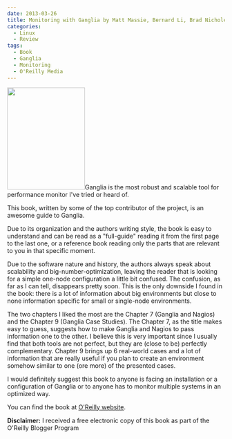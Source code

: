 ```yaml
---
date: 2013-03-26
title: Monitoring with Ganglia by Matt Massie, Bernard Li, Brad Nicholes, Vladimir Vuksan, Robert Alexander, Jeff Buchbinder, Frederiko Costa, Alex Dean, Dave Josephsen, Peter Phaal, Daniel Pocock (O'Reilly Media)
categories:
  - Linux
  - Review
tags:
  - Book
  - Ganglia
  - Monitoring
  - O'Reilly Media
---
```

<img class="alignleft" alt="" src="http://akamaicovers.oreilly.com/images/9781449329709/cat.gif" width="180" height="236" />Ganglia is the most robust and scalable tool for performance monitor I've tried or heard of.

This book, written by some of the top contributor of the project, is an awesome guide to Ganglia.

Due to its organization and the authors writing style, the book is easy to understand and can be read as a "full-guide" reading it from the first page to the last one, or a reference book reading only the parts that are relevant to you in that specific moment.

Due to the software nature and history, the authors always speak about scalability and big-number-optimization, leaving the reader that is looking for a simple one-node configuration a little bit confused. The confusion, as far as I can tell, disappears pretty soon. This is the only downside I found in the book: there is a lot of information about big environments but close to none information specific for small or single-node environments.

The two chapters I liked the most are the Chapter 7 (Ganglia and Nagios) and the Chapter 9 (Ganglia Case Studies). The Chapter 7, as the title makes easy to guess, suggests how to make Ganglia and Nagios to pass information one to the other. I believe this is very important since I usually find that both tools are not perfect, but they are (close to be) perfectly complementary. Chapter 9 brings up 6 real-world cases and a lot of information that are really useful if you plan to create an environment somehow similar to one (ore more) of the presented cases.

I would definitely suggest this book to anyone is facing an installation or a configuration of Ganglia or to anyone has to monitor multiple systems in an optimized way.

You can find the book at [O'Reilly website](http://shop.oreilly.com/product/0636920025573.do).

**Disclaimer:** I received a free electronic copy of this book as part of the O'Reilly Blogger Program
